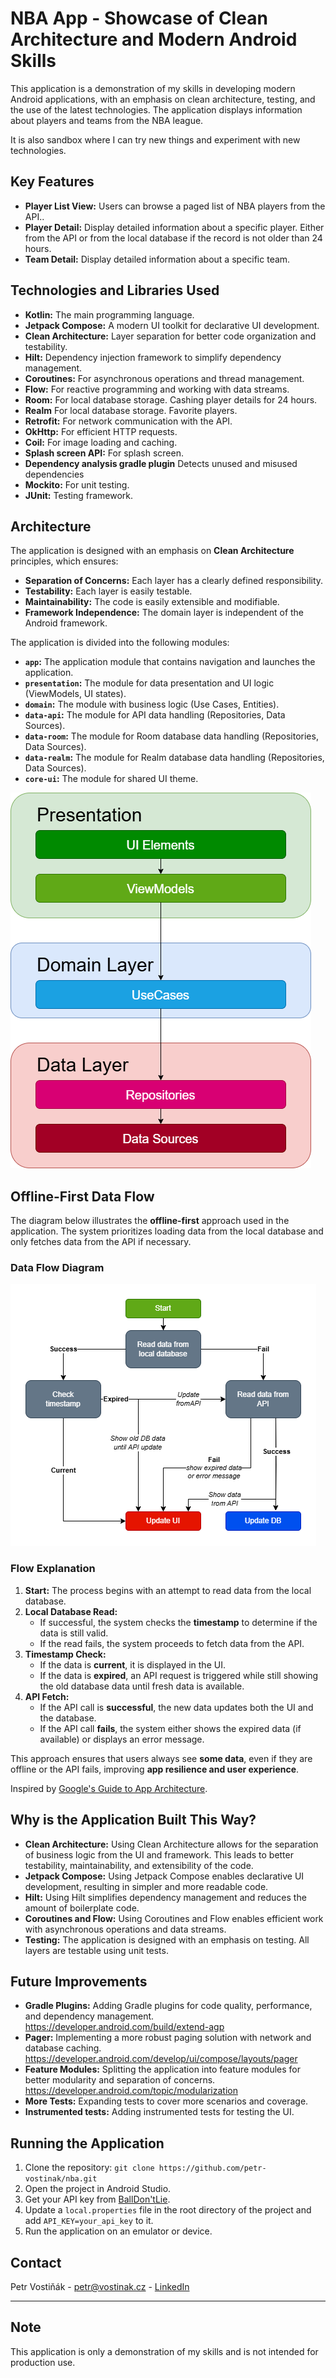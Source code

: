 # NBA App - Showcase of Clean Architecture and Modern Android Skills

This application is a demonstration of my skills in developing modern Android applications, with an emphasis on clean architecture, testing, and the use of the latest technologies. The application displays information about players and teams from the NBA league. 

It is also sandbox where I can try new things and experiment with new technologies.

## Key Features

*   **Player List View:** Users can browse a paged list of NBA players from the API..
*   **Player Detail:** Display detailed information about a specific player. Either from the API or from the local database if the record is not older than 24 hours.
*   **Team Detail:** Display detailed information about a specific team.

## Technologies and Libraries Used

*   **Kotlin:** The main programming language.
*   **Jetpack Compose:** A modern UI toolkit for declarative UI development.
*   **Clean Architecture:** Layer separation for better code organization and testability.
*   **Hilt:** Dependency injection framework to simplify dependency management.
*   **Coroutines:** For asynchronous operations and thread management.
*   **Flow:** For reactive programming and working with data streams.
*   **Room:** For local database storage. Cashing player details for 24 hours.
*   **Realm** For local database storage. Favorite players.
*   **Retrofit:** For network communication with the API.
*   **OkHttp:** For efficient HTTP requests.
*   **Coil:** For image loading and caching.
*   **Splash screen API:** For splash screen.
*   **Dependency analysis gradle plugin** Detects unused and misused dependencies
*   **Mockito:** For unit testing.
*   **JUnit:** Testing framework.

## Architecture

The application is designed with an emphasis on **Clean Architecture** principles, which ensures:

*   **Separation of Concerns:** Each layer has a clearly defined responsibility.
*   **Testability:** Each layer is easily testable.
*   **Maintainability:** The code is easily extensible and modifiable.
*   **Framework Independence:** The domain layer is independent of the Android framework.

The application is divided into the following modules:

*   **`app`:** The application module that contains navigation and launches the application.
*   **`presentation`:** The module for data presentation and UI logic (ViewModels, UI states).
*   **`domain`:** The module with business logic (Use Cases, Entities).
*   **`data-api`:** The module for API data handling (Repositories, Data Sources).
*   **`data-room`:** The module for Room database data handling (Repositories, Data Sources).
*   **`data-realm`:** The module for Realm database data handling (Repositories, Data Sources).
*   **`core-ui`:** The module for shared UI theme.

![Architecture Diagram](Android%20Showcase%20Diagram.drawio.png)

## Offline-First Data Flow

The diagram below illustrates the **offline-first** approach used in the application. The system prioritizes loading data from the local database and only fetches data from the API if necessary.

### Data Flow Diagram

![Offline-First Data Flow](offline_first_diagram.png)

### Flow Explanation

1. **Start:** The process begins with an attempt to read data from the local database.
2. **Local Database Read:**
    - If successful, the system checks the **timestamp** to determine if the data is still valid.
    - If the read fails, the system proceeds to fetch data from the API.
3. **Timestamp Check:**
    - If the data is **current**, it is displayed in the UI.
    - If the data is **expired**, an API request is triggered while still showing the old database data until fresh data is available.
4. **API Fetch:**
    - If the API call is **successful**, the new data updates both the UI and the database.
    - If the API call **fails**, the system either shows the expired data (if available) or displays an error message.

This approach ensures that users always see **some data**, even if they are offline or the API fails, improving **app resilience and user experience**. 

Inspired by [Google's Guide to App Architecture](https://developer.android.com/topic/architecture/data-layer/offline-first).

## Why is the Application Built This Way?

*   **Clean Architecture:** Using Clean Architecture allows for the separation of business logic from the UI and framework. This leads to better testability, maintainability, and extensibility of the code.
*   **Jetpack Compose:** Using Jetpack Compose enables declarative UI development, resulting in simpler and more readable code.
*   **Hilt:** Using Hilt simplifies dependency management and reduces the amount of boilerplate code.
*   **Coroutines and Flow:** Using Coroutines and Flow enables efficient work with asynchronous operations and data streams.
*   **Testing:** The application is designed with an emphasis on testing. All layers are testable using unit tests.

## Future Improvements

*   **Gradle Plugins:** Adding Gradle plugins for code quality, performance, and dependency management. https://developer.android.com/build/extend-agp
*   **Pager:** Implementing a more robust paging solution with network and database caching. https://developer.android.com/develop/ui/compose/layouts/pager
*   **Feature Modules:** Splitting the application into feature modules for better modularity and separation of concerns. https://developer.android.com/topic/modularization
*   **More Tests:** Expanding tests to cover more scenarios and coverage.
*   **Instrumented tests:** Adding instrumented tests for testing the UI.

## Running the Application

1.  Clone the repository: `git clone https://github.com/petr-vostinak/nba.git`
2.  Open the project in Android Studio.
3.  Get your API key from [BallDon'tLie](https://www.balldontlie.io/).
4.  Update a `local.properties` file in the root directory of the project and add `API_KEY=your_api_key` to it.
5.  Run the application on an emulator or device.

## Contact

Petr Vostiňák - petr@vostinak.cz - [LinkedIn](https://www.linkedin.com/in/petrvostinak/)

---

## Note

This application is only a demonstration of my skills and is not intended for production use.